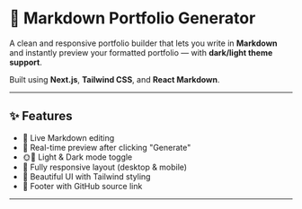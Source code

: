 # 🧾 Markdown Portfolio Generator

A clean and responsive portfolio builder that lets you write in **Markdown** and instantly preview your formatted portfolio — with **dark/light theme support**.

Built using **Next.js**, **Tailwind CSS**, and **React Markdown**.

---

## ✨ Features

- 📝 Live Markdown editing
- 👀 Real-time preview after clicking "Generate"
- 🌞🌙 Light & Dark mode toggle
- 📱 Fully responsive layout (desktop & mobile)
- 🎨 Beautiful UI with Tailwind styling
- 🦶 Footer with GitHub source link

---




